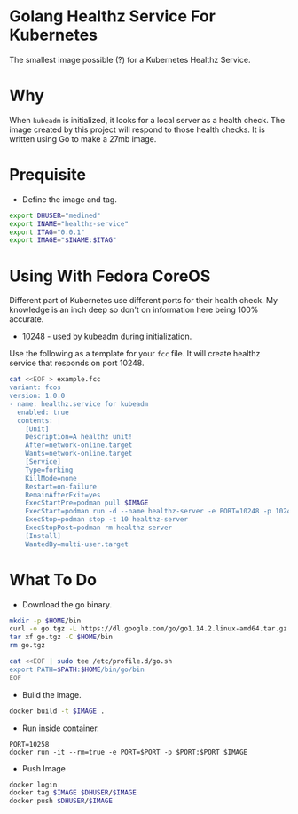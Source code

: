 # Golang Healthz Service For Kubernetes

The smallest image possible (?) for a Kubernetes Healthz Service.

# Why

When `kubeadm` is initialized, it looks for a local server as a health check. The image created by this project will respond to those health checks. It is written using Go to make a 27mb image.

# Prequisite

* Define the image and tag.

```bash
export DHUSER="medined"
export INAME="healthz-service"
export ITAG="0.0.1"
export IMAGE="$INAME:$ITAG"
```

# Using With Fedora CoreOS

Different part of Kubernetes use different ports for their health check. My knowledge is an inch deep so don't on information here being 100% accurate.

* 10248 - used by kubeadm during initialization.

Use the following as a template for your `fcc` file. It will create healthz service that responds on port 10248.

```bash
cat <<EOF > example.fcc
variant: fcos
version: 1.0.0
- name: healthz.service for kubeadm
  enabled: true
  contents: |
    [Unit]
    Description=A healthz unit!
    After=network-online.target
    Wants=network-online.target
    [Service]
    Type=forking
    KillMode=none
    Restart=on-failure
    RemainAfterExit=yes
    ExecStartPre=podman pull $IMAGE
    ExecStart=podman run -d --name healthz-server -e PORT=10248 -p 10248:10248 $IMAGE
    ExecStop=podman stop -t 10 healthz-server
    ExecStopPost=podman rm healthz-server
    [Install]
    WantedBy=multi-user.target
```

# What To Do

* Download the go binary.

```bash
mkdir -p $HOME/bin
curl -o go.tgz -L https://dl.google.com/go/go1.14.2.linux-amd64.tar.gz
tar xf go.tgz -C $HOME/bin
rm go.tgz

cat <<EOF | sudo tee /etc/profile.d/go.sh
export PATH=$PATH:$HOME/bin/go/bin
EOF
```

* Build the image.

```bash
docker build -t $IMAGE .
```

* Run inside container.

```
PORT=10258
docker run -it --rm=true -e PORT=$PORT -p $PORT:$PORT $IMAGE
```

* Push Image

```bash
docker login
docker tag $IMAGE $DHUSER/$IMAGE
docker push $DHUSER/$IMAGE
```
